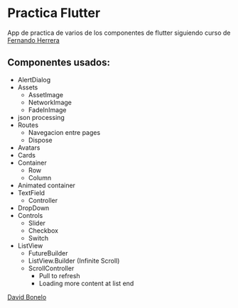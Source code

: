 # Practica Flutter

App de practica de varios de los componentes de flutter siguiendo curso de [Fernando Herrera](https://www.youtube.com/channel/UCuaPTYj15JSkETGnEseaFFg)

## Componentes usados:

- AlertDialog
- Assets
    + AssetImage
    + NetworkImage
    + FadeInImage
- json processing
- Routes
    + Navegacion entre pages
    + Dispose
- Avatars
- Cards
- Container
    + Row
    + Column
- Animated container
- TextField
    + Controller
- DropDown
- Controls
    + Slider
    + Checkbox
    + Switch
- ListView
    + FutureBuilder
    + ListView.Builder (Infinite Scroll)
    + ScrollController
        - Pull to refresh
        - Loading more content at list end


[David Bonelo](davidev.net)